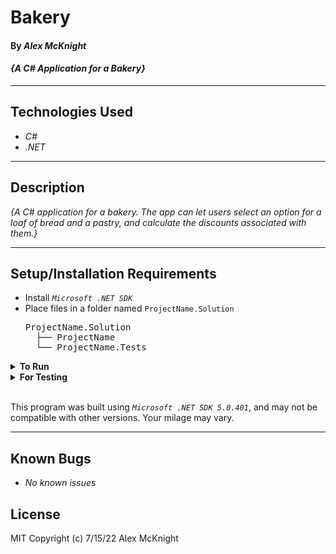 # Bakery

#### By _**Alex McKnight**_  

#### _{A C# Application for a Bakery}_  

---
## Technologies Used

* _C#_
* _.NET_

---
## Description

_{A C# application for a bakery. The app can let users select an option for a loaf of bread and a pastry, and calculate the discounts associated with them.}_

---
## Setup/Installation Requirements

* Install *`Microsoft .NET SDK`*
* Place files in a folder named `ProjectName.Solution`
    <pre>ProjectName.Solution
    ├── ProjectName
    └── ProjectName.Tests</pre>
<details>
<summary><strong>To Run</strong></summary>
Navigate to  
   <pre>ProjectName.Solution
   ├── <strong>ProjectName</strong>
   └── ProjectName.Tests</pre>

Run ```$ dotnet run``` in the console
</details>

<details>
<summary><strong>For Testing</strong></summary>
Navigate to  
    <pre>ProjectName.Solution
    ├── ProjectName
    └── <strong>ProjectName.Tests</strong></pre>

Run ```$ dotnet test``` in the console

</details>
<br>

This program was built using *`Microsoft .NET SDK 5.0.401`*, and may not be compatible with other versions. Your milage may vary.

---
## Known Bugs

* _No known issues_

## License

MIT
Copyright (c) 7/15/22 Alex McKnight